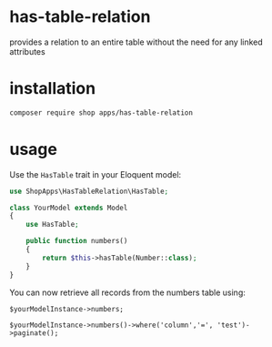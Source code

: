 # has-table-relation
provides a relation to an entire table without the need for any linked attributes

# installation

```bash
composer require shop apps/has-table-relation
```

# usage
Use the `HasTable` trait in your Eloquent model:
```php
use ShopApps\HasTableRelation\HasTable;

class YourModel extends Model
{
    use HasTable;

    public function numbers()
    {
        return $this->hasTable(Number::class);
    }
}
```
You can now retrieve all records from the numbers table using:
```
$yourModelInstance->numbers;

$yourModelInstance->numbers()->where('column','=', 'test')->paginate();
```
